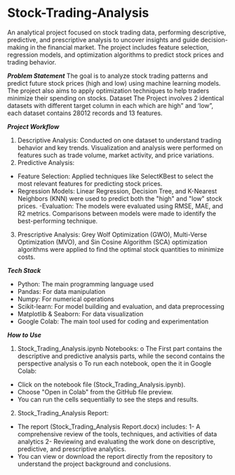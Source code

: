 # Stock-Trading-Analysis
An analytical project focused on stock trading data, performing descriptive, predictive, and prescriptive analysis to uncover insights and guide decision-making in the financial market. The project includes feature selection, regression models, and optimization algorithms to predict stock prices and trading behavior.

_**Problem Statement**_
The goal is to analyze stock trading patterns and predict future stock prices (high and low) using machine learning models. The project also aims to apply optimization techniques to help traders minimize their spending on stocks.
Dataset
The Project involves 2 identical datasets with different target column in each which are high” and ‘low”, each dataset contains 28012 records and 13 features.
 
_**Project Workflow**_
1. Descriptive Analysis: Conducted on one dataset to understand trading behavior and key trends. Visualization and analysis were performed on features such as trade volume, market activity, and price variations. 
2. Predictive Analysis: 
- Feature Selection: Applied techniques like SelectKBest to select the most relevant features for predicting stock prices. 
- Regression Models: Linear Regression, Decision Tree, and K-Nearest Neighbors (KNN) were used to predict both the "high" and "low" stock prices. 
 -Evaluation: The models were evaluated using RMSE, MAE, and R2 metrics. Comparisons between models were made to identify the best-performing technique. 
3. Prescriptive Analysis: Grey Wolf Optimization (GWO), Multi-Verse Optimization (MVO), and Sin Cosine Algorithm (SCA) optimization algorithms were applied to find the optimal stock quantities to minimize costs.

_**Tech Stack**_
- Python: The main programming language used
- Pandas: For data manipulation
- Numpy: For numerical operations
- Scikit-learn: For model building and evaluation, and data preprocessing
- Matplotlib & Seaborn: For data visualization
- Google Colab: The main tool used for coding and experimentation

_**How to Use**_
1.	Stock_Trading_Analysis.ipynb Notebooks:
o	The First part contains the descriptive and predictive analysis parts, while the second contains the perspective analysis 
o	To run each notebook, open the it in Google Colab:
- Click on the notebook file (Stock_Trading_Analysis.ipynb).
- Choose "Open in Colab" from the GitHub file preview.
- You can run the cells sequentially to see the steps and results.

2.	Stock_Trading_Analysis Report:
- The report (Stock_Trading_Analysis Report.docx) includes: 
1- A comprehensive review of the tools, techniques, and activities of data analytics
2- Reviewing and evaluating the work done on descriptive, predictive, and prescriptive analytics.
- You can view or download the report directly from the repository to understand the project background and conclusions.

